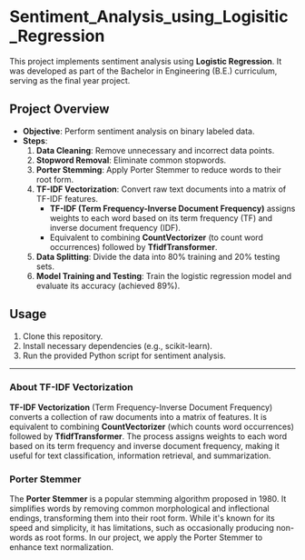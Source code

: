 # Sentiment_Analysis_using_Logisitic_Regression

This project implements sentiment analysis using **Logistic Regression**. It was developed as part of the Bachelor in Engineering (B.E.) curriculum, serving as the final year project.

## Project Overview

- **Objective**: Perform sentiment analysis on binary labeled data.
- **Steps**:
    1. **Data Cleaning**: Remove unnecessary and incorrect data points.
    2. **Stopword Removal**: Eliminate common stopwords.
    3. **Porter Stemming**: Apply Porter Stemmer to reduce words to their root form.
    4. **TF-IDF Vectorization**: Convert raw text documents into a matrix of TF-IDF features.
        - **TF-IDF (Term Frequency-Inverse Document Frequency)** assigns weights to each word based on its term frequency (TF) and inverse document frequency (IDF).
        - Equivalent to combining **CountVectorizer** (to count word occurrences) followed by **TfidfTransformer**.
    5. **Data Splitting**: Divide the data into 80% training and 20% testing sets.
    6. **Model Training and Testing**: Train the logistic regression model and evaluate its accuracy (achieved 89%).

## Usage

1. Clone this repository.
2. Install necessary dependencies (e.g., scikit-learn).
3. Run the provided Python script for sentiment analysis.


---

### About TF-IDF Vectorization

**TF-IDF Vectorization** (Term Frequency-Inverse Document Frequency) converts a collection of raw documents into a matrix of features. It is equivalent to combining **CountVectorizer** (which counts word occurrences) followed by **TfidfTransformer**. The process assigns weights to each word based on its term frequency and inverse document frequency, making it useful for text classification, information retrieval, and summarization.

### Porter Stemmer

The **Porter Stemmer** is a popular stemming algorithm proposed in 1980. It simplifies words by removing common morphological and inflectional endings, transforming them into their root form. While it's known for its speed and simplicity, it has limitations, such as occasionally producing non-words as root forms. In our project, we apply the Porter Stemmer to enhance text normalization.

